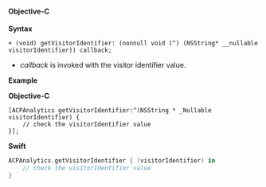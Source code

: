 #### Objective-C

**Syntax**

```objc
+ (void) getVisitorIdentifier: (nonnull void (^) (NSString* __nullable visitorIdentifier)) callback;
```

* _callback_ is invoked with the visitor identifier value.

**Example**

**Objective-C**

```objc
[ACPAnalytics getVisitorIdentifier:^(NSString * _Nullable visitorIdentifier) {
    // check the visitorIdentifier value   
}];
```

**Swift**

```swift
ACPAnalytics.getVisitorIdentifier { (visitorIdentifier) in
    // check the visitorIdentifier value  
}
```